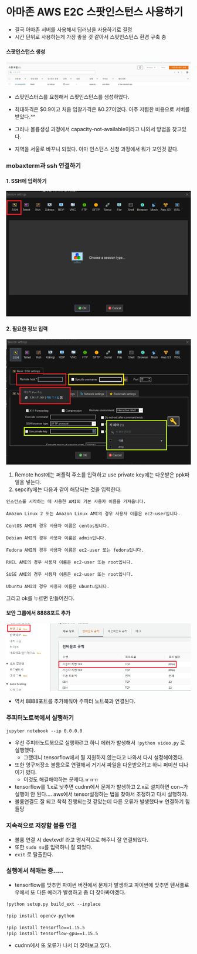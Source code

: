 # 아마존 AWS E2C 스팟인스턴스 사용하기

- 결국 아마존 서버를 사용해서 딥러닝을 사용하기로 결정
- 시간 단위로 사용하는게 가장 좋을 것 같아서 스팟인스턴스 환경 구축 충

#### 스팟인스턴스 생성

![11](./img2/11.jpg)

- 스팟인스터스를 요청해서 스팟인스턴스를 생성하였다.

- 최대하격은 $0.9이고 처음 입찰가격은 &0.27이었다. 아주 저렴한 비용으로 서버를 받았다.^^

- 그러나 볼륨생성 과정에서 capacity-not-available이라고 나와서 방법을 찾고있다.

- 지역을 서울로 바꾸니 되었다. 아마 인스턴스 신청 과정에서 뭐가 꼬인것 같다.

### mobaxterm과 ssh 연결하기

#### 1. SSH에 입력하기

![12](./img2/12.png)

#### 2. 필요한 정보 입력

![13](./img2/13.png)

1. Remote host에는 퍼플릭 주소를 입력하고 use private key에는 다운받은 ppk파일을 넣는다.
2.  sepcify에는 다음과 같이 해당되는 것을 입력한다.

```
인스턴스를 시작하는 데 사용한 AMI의 기본 사용자 이름을 가져옵니다.

Amazon Linux 2 또는 Amazon Linux AMI의 경우 사용자 이름은 ec2-user입니다.

CentOS AMI의 경우 사용자 이름은 centos입니다.

Debian AMI의 경우 사용자 이름은 admin입니다.

Fedora AMI의 경우 사용자 이름은 ec2-user 또는 fedora입니다.

RHEL AMI의 경우 사용자 이름은 ec2-user 또는 root입니다.

SUSE AMI의 경우 사용자 이름은 ec2-user 또는 root입니다.

Ubuntu AMI의 경우 사용자 이름은 ubuntu입니다.
```

그리고 ok를 누르면 만들어진다.

#### 보안 그룹에서 8888포트 추가

![14](./img2/14.jpg)

- 역서 8888포트를 추가해줘야 주피터 노트북과 연결된다.

### 주피터노트북에서 실행하기

```
jupyter notebook --ip 0.0.0.0
```

- 우선 주피터노트북으로 실행하려고 하니 에러가 발생해서 `!python video.py` 로 실행했다.
  - 그랬더니 tensorflow에서 뭘 지원하지 않는다고 나와서 다시 설정해야겠다.
- 또한 영구저장소 볼륨으로 연결해서 거기서 파일을 다운받으려고 하니 퍼미션 디나이가 떴다.
  - 이것도 해결해야하는 문제다.ㅠㅠㅠ
- tensorflow를 1.x로 낮추면 cudnn에서 문제가 발생하고 2.x로 설치하면 con~가 실행이 안 된다.... aws에서 tensor설정하는 법을 찾아서 조정하고 다시 실행하자.
- 볼륨연결도 잘 되고 착착 진행되는것 같았는데 다른 오류가 발생했다ㅠ 연결하기 힘들당

### 지속적으로 저장할 볼륨 연결

- 볼륨 연결 시 dev/xvdf 라고 명시적으로 해주니 잘 연결되었다.
- 또한 `sudo su`를 입력하니 잘 되었다.
- `exit` 로 탈출한다.

### 실행에서 해매는 중.....

- tensorflow를 맞추면 파이썬 버전에서 문제가 발생하고 파이썬에 맞추면 텐서플로우에서 또 다른 에러가 발생하고 좀 더 찾아봐야겠다.

```
!python setup.py build_ext --inplace

!pip install opencv-python

!pip install tensorflo==1.15.5
!pip install tensorflow-gpu==1.15.5
```

- cudnn에서 또 오류가 나서 더 찾아보고 있다.